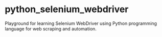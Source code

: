 # python_selenium_webdriver
 
Playground for learning Selenium WebDriver using Python programming language for web scraping and automation.
